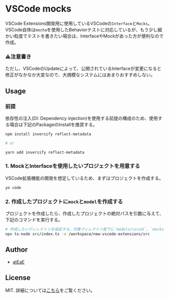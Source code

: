 # VSCode mocks

VSCode Extensions開発用に使用しているVSCodeの`Interface`と`Mocks`。  
VSCode自体は`mocha`を使用したBehaviorテストに対応しているが、もう少し細かい粒度でテストを書きたい場合は、InterfaceやMockがあった方が便利なので作成。  

### ⚠注意書き

ただし、VSCodeのUpdateによって、公開されているInterfaceが変更になると修正がなかなか大変なので、大規模なシステムにはあまりおすすめしない。

## Usage

### 前提

依存性の注入(DI: Dependency injection)を使用する前提の構成のため、使用する場合は下記のPackageのInstallを推奨する。  

```sh
npm install inversify reflect-metadata

# or

yarn add inversify reflect-metadata
```

### 1. MockとInterfaceを使用したいプロジェクトを用意する

VSCode拡張機能の開発を想定しているため、まずはプロジェクトを作成する。

```sh
yo code
```

### 2. 作成したプロジェクトに`mock`と`model`を作成する

プロジェクトを作成したら、作成したプロジェクトの絶対パスを引数に与えて、下記のコマンドを実行する。

```sh
# 作成したいディレクトリを指定する。対象ディレクトリ配下に`models/vscod`, `mocks`が作成される。
npx ts-node src/index.ts -o /workspace/new-vscode-extensions/src
```

## Author

- [atEaE](https://github.com/atEaE)

## License

MIT. 詳細については[こちら](./LICENSE)をご覧ください。
